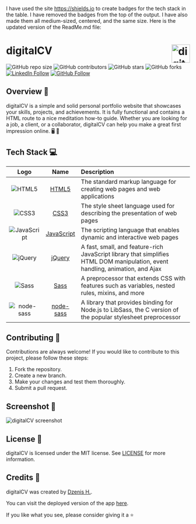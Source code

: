 I have used the site https://shields.io to create badges for the tech stack in the table. I have removed the badges from the top of the output. I have also made them all medium-sized, centered, and the same size. Here is the updated version of the ReadMe.md file:

# digitalCV <img src="https://github.com/dzenis-h/digitalCV/blob/master/dist/img/favicon.png?raw=true" alt="digitalCV logo" align="right" width="50">

![GitHub repo size](https://img.shields.io/github/repo-size/dzenis-h/digitalCV)
![GitHub contributors](https://img.shields.io/github/contributors/dzenis-h/digitalCV)
![GitHub stars](https://img.shields.io/github/stars/dzenis-h/digitalCV?style=social)
![GitHub forks](https://img.shields.io/github/forks/dzenis-h/digitalCV?style=social)
[![LinkedIn Follow](https://img.shields.io/badge/-Follow-blue?style=social&logo=linkedin&link=https://www.linkedin.com/in/dzenis-h/)](https://www.linkedin.com/in/dzenis-h/)
[![GitHub Follow](https://img.shields.io/badge/-Follow-black?style=social&logo=github&link=https://github.com/dzenis-h)](https://github.com/dzenis-h)

## Overview 📝

digitalCV is a simple and solid personal portfolio website that showcases your skills, projects, and achievements. It is fully functional and contains a HTML route to a nice meditation how-to guide. Whether you are looking for a job, a client, or a collaborator, digitalCV can help you make a great first impression online. 🖥 📂

## Tech Stack 💻

| Logo | Name | Description |
| :---: | :---: | :--- |
| ![HTML5](https://img.shields.io/badge/-HTML5-E34F26?style=flat-square&logo=html5&logoColor=white) | [HTML5](https://developer.mozilla.org/en-US/docs/Web/Guide/HTML/HTML5) | The standard markup language for creating web pages and web applications |
| ![CSS3](https://img.shields.io/badge/-CSS3-1572B6?style=flat-square&logo=css3) | [CSS3](https://developer.mozilla.org/en-US/docs/Web/CSS) | The style sheet language used for describing the presentation of web pages |
| ![JavaScript](https://img.shields.io/badge/-JavaScript-black?style=flat-square&logo=javascript) | [JavaScript](https://developer.mozilla.org/en-US/docs/Web/JavaScript) | The scripting language that enables dynamic and interactive web pages |
| ![jQuery](https://img.shields.io/badge/-jQuery-0769AD?style=flat-square&logo=jquery&logoColor=white) | [jQuery](https://jquery.com/) | A fast, small, and feature-rich JavaScript library that simplifies HTML DOM manipulation, event handling, animation, and Ajax |
| ![Sass](https://img.shields.io/badge/-Sass-CC6699?style=flat-square&logo=sass&logoColor=white) | [Sass](https://sass-lang.com/) | A preprocessor that extends CSS with features such as variables, nested rules, mixins, and more |
| ![node-sass](https://img.shields.io/badge/-node--sass-339933?style=flat-square&logo=node.js&logoColor=white) | [node-sass](https://github.com/sass/node-sass) | A library that provides binding for Node.js to LibSass, the C version of the popular stylesheet preprocessor |

## Contributing 🙌

Contributions are always welcome! If you would like to contribute to this project, please follow these steps:

1. Fork the repository.
2. Create a new branch.
3. Make your changes and test them thoroughly.
4. Submit a pull request.

## Screenshot 📸

<img src="https://drive.google.com/uc?export=view&id=1vKlzXVx-SbCadLjWUvGwbGHMJ68ekh6m" alt="digitalCV screenshot">

## License 📄

digitalCV is licensed under the MIT license. See [LICENSE](https://docs.google.com/document/d/11WK7tVoTFRMcWCuGZQCRWxEsDUEJ_6ArtfV-NjWcBCU/edit?usp=sharing) for more information.

## Credits 👏

digitalCV was created by [Dzenis H.](https://www.dzenis.tech).

You can visit the deployed version of the app [here](https://dzenis-h.github.io/digitalCV).

If you like what you see, please consider giving it a ⭐
